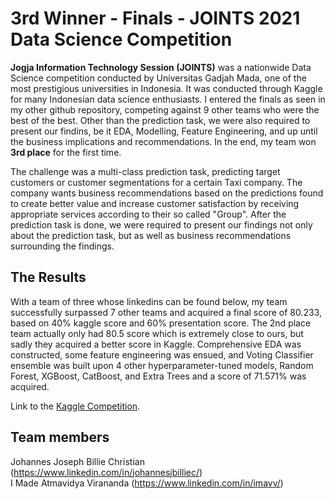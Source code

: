 # 3rd Winner - Finals - JOINTS 2021 Data Science Competition

**Jogja Information Technology Session (JOINTS)** was a nationwide Data Science competition conducted by Universitas Gadjah Mada, one of the most prestigious universities in Indonesia. It was conducted through Kaggle for many Indonesian data science enthusiasts. I entered the finals as seen in my other github repository, competing against 9 other teams who were the best of the best. Other than the prediction task, we were also required to present our findins, be it EDA, Modelling, Feature Engineering, and up until the business implications and recommendations. In the end, my team won **3rd place** for the first time.

The challenge was a multi-class prediction task, predicting target customers or customer segmentations for a certain Taxi company. The company wants business recommendations based on the predictions found to create better value and increase customer satisfaction by receiving appropriate services according to their so called "Group". After the prediction task is done, we were required to present our findings not only about the prediction task, but as well as business recommendations surrounding the findings.

## The Results
With a team of three whose linkedins can be found below, my team successfully surpassed 7 other teams and acquired a final score of 80.233, based on 40% kaggle score and 60% presentation score. The 2nd place team actually only had 80.5 score which is extremely close to ours, but sadly they acquired a better score in Kaggle. Comprehensive EDA was constructed, some feature engineering was ensued, and Voting Classifier ensemble was built upon 4 other hyperparameter-tuned models, Random Forest, XGBoost, CatBoost, and Extra Trees and a score of 71.571% was acquired.  

Link to the [Kaggle Competition].

## Team members
Johannes Joseph Billie Christian (https://www.linkedin.com/in/johannesjbilliec/)<br/>
I Made Atmavidya Virananda (https://www.linkedin.com/in/imavv/)<br/>

[Kaggle Competition]:https://www.kaggle.com/c/final-data-mining-competition-joints-2021
